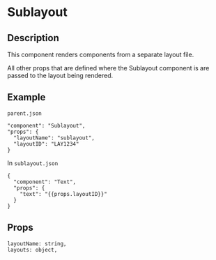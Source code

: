 # Sublayout

## Description

This component renders components from a separate layout file.

All other props that are defined where the Sublayout component is are passed to the layout being rendered.

## Example

`parent.json`
```
"component": "Sublayout",
"props": {
  "layoutName": "sublayout",
  "layoutID": "LAY1234"
}
```

In `sublayout.json`
```
{
  "component": "Text",
  "props": {
    "text": "{{props.layoutID}}"
  }
}
```

## Props

```
layoutName: string,
layouts: object,
```

